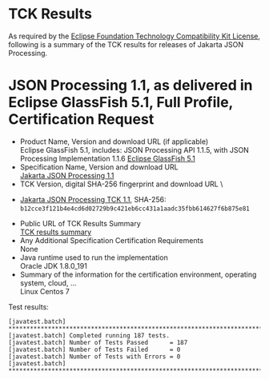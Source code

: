 TCK Results
===========

As required by the
[Eclipse Foundation Technology Compatibility Kit License](https://www.eclipse.org/legal/tck.php),
following is a summary of the TCK results for releases of Jakarta JSON Processing.

# JSON Processing 1.1, as delivered in Eclipse GlassFish 5.1, Full Profile, Certification Request

- Product Name, Version and download URL (if applicable) \
  Eclipse GlassFish 5.1, includes: JSON Processing API 1.1.5, with JSON Processing Implementation 1.1.6
  [Eclipse GlassFish 5.1](https://www.eclipse.org/downloads/download.php?file=/glassfish/glassfish-5.1.0.zip)
- Specification Name, Version and download URL \
  [Jakarta JSON Processing 1.1](https://jakarta.ee/specifications/jsonp/1.1/)
- TCK Version, digital SHA-256 fingerprint and download URL \
*  [Jakarta JSON Processing TCK 1.1](http://download.eclipse.org/ee4j/jakartaee-tck/jakartaee8-eftl/promoted/eclipse-jsonp-tck-1.1.0.zip), SHA-256: `b12cce3f121b4e4cd6d02729b9c421eb6cc431a1aadc35fbb614627f6b875e81`
- Public URL of TCK Results Summary \
  [TCK results summary](TCK-Results.html)
- Any Additional Specification Certification Requirements \
  None
- Java runtime used to run the implementation \
  Oracle JDK 1.8.0_191
- Summary of the information for the certification environment, operating system, cloud, ... \
  Linux Centos 7

Test results:

```
[javatest.batch] ********************************************************************************
[javatest.batch] Completed running 187 tests.
[javatest.batch] Number of Tests Passed      = 187
[javatest.batch] Number of Tests Failed      = 0
[javatest.batch] Number of Tests with Errors = 0
[javatest.batch] ********************************************************************************
```